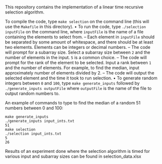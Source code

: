 This repository contains the implementation of a linear time recursive selection 
algorithm. 

To compile the code, type `make selection` on the command line (this will
use the `Makefile` in this directory).
 • To run the code, type `./selection inputFile` on the command line,
   where `inputFile` is the name of a file containing the elements to select
   from.
    – Each element in `inputFile` should be separated by some amount of
      whitespace, and there should be at least two elements. Elements
      can be integers or decimal numbers.
    – The code will prompt for a subarray size. Select a subarray size
      between `2` and the number of elements in the input. `5` is a common
      choice.
    – The code will prompt for the rank of the element to be selected.
      Input a rank between `1` and the number of elements. For example, 
      to find the median, input approximately number of elements
      divided by 2.
    – The code will output the selected element and the time it took to
      run selection.
 • To generate random integers between `0` and `100`, type `make generate_inputs` 
   followed by `./generate_inputs outputFile` where `outputFile` is the name 
   of the file to output random numbers to.


An example of commands to type to find the median of a random 51 numbers between 0
and 100:
```
make generate_inputs
./generate_inputs input_ints.txt
51
make selection
./selection input_ints.txt
5
26
```


Results of an experiment done where the selection algorithm is timed for various 
input and subarray sizes can be found in selection_data.xlsx

